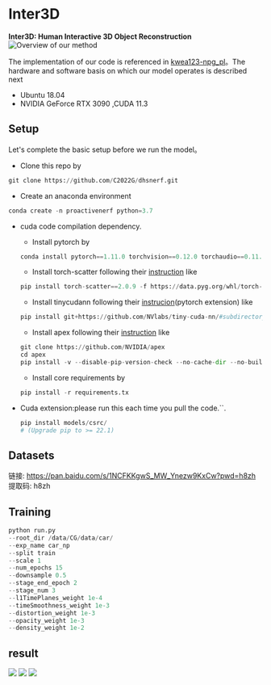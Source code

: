 # Inter3D
**Inter3D: Human Interactive 3D Object Reconstruction**
![Overview of our method](https://github.com/C2022G/Inter3D/blob/main/readme/1.png)

The implementation of our code is referenced in [kwea123-npg_pl](https://github.com/kwea123/ngp_pl)。The hardware and software basis on which our model operates is described next
 - Ubuntu 18.04
 -  NVIDIA GeForce RTX 3090 ,CUDA 11.3

## Setup
Let's complete the basic setup before we run the model。

 
+ Clone this repo by
```python
git clone https://github.com/C2022G/dhsnerf.git
```
+  Create an anaconda environment
```python
conda create -n proactivenerf python=3.7
``` 
+ cuda code compilation dependency.
	- Install pytorch by
	```python
	conda install pytorch==1.11.0 torchvision==0.12.0 torchaudio==0.11.0 cudatoolkit=11.3 -c pytorch
	```
	- Install torch-scatter following their [instruction](https://github.com/rusty1s/pytorch_scatter#installation) like
	```python
	pip install torch-scatter==2.0.9 -f https://data.pyg.org/whl/torch-1.11.0+cu113.html
	```
	- Install tinycudann following their [instrucion](https://github.com/NVlabs/tiny-cuda-nn#pytorch-extension)(pytorch extension) like
	```python
	pip install git+https://github.com/NVlabs/tiny-cuda-nn/#subdirectory=bindings/torch
	```
	- Install apex following their [instruction](https://github.com/NVIDIA/apex#linux) like
	```python
	git clone https://github.com/NVIDIA/apex 
	cd apex 
	pip install -v --disable-pip-version-check --no-cache-dir --no-build-isolation --config-settings "--build-option=--cpp_ext" --config-settings "--build-option=--cuda_ext" ./
	```
	- Install core requirements by
	```python
	pip install -r requirements.tx
	```
  
+ Cuda extension:please run this each time you pull the code.``.
 	```python
	pip install models/csrc/
	# (Upgrade pip to >= 22.1)
	```

## Datasets
链接: https://pan.baidu.com/s/1NCFKKgwS_MW_Ynezw9KxCw?pwd=h8zh 提取码: h8zh 
## Training
```python
python run.py
--root_dir /data/CG/data/car/
--exp_name car_np
--split train
--scale 1
--num_epochs 15
--downsample 0.5
--stage_end_epoch 2
--stage_num 3
--l1TimePlanes_weight 1e-4
--timeSmoothness_weight 1e-3
--distortion_weight 1e-3
--opacity_weight 1e-3
--density_weight 1e-2
```
## result
![](https://github.com/C2022G/Inter3D/blob/main/readme/4.png)
![](https://github.com/C2022G/Inter3D/blob/main/readme/5.png)
![](https://github.com/C2022G/Inter3D/blob/main/readme/6.png)
